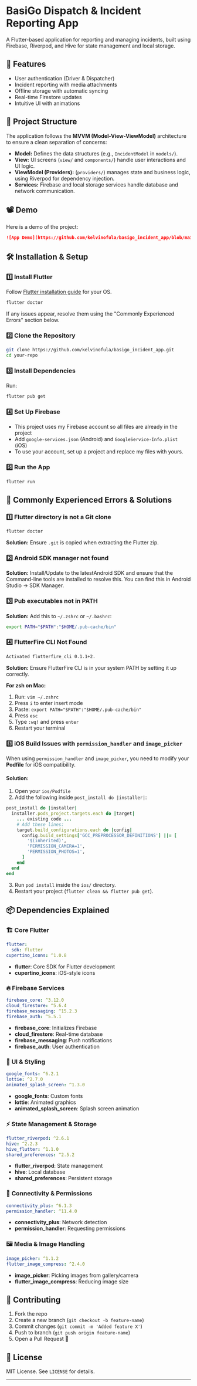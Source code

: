 # BasiGo Dispatch & Incident Reporting App

A Flutter-based application for reporting and managing incidents, built using Firebase, Riverpod, and Hive for state management and local storage.

## 🚀 Features
- User authentication (Driver & Dispatcher)
- Incident reporting with media attachments
- Offline storage with automatic syncing
- Real-time Firestore updates
- Intuitive UI with animations

## 📂 Project Structure
The application follows the **MVVM (Model-View-ViewModel)** architecture to ensure a clean separation of concerns:
- **Model:** Defines the data structures (e.g., `IncidentModel` in `models/`).
- **View:** UI screens (`view/` and `components/`) handle user interactions and UI logic.
- **ViewModel (Providers):** (`providers/`) manages state and business logic, using Riverpod for dependency injection.
- **Services:** Firebase and local storage services handle database and network communication.

## 📽️ Demo
Here is a demo of the project:
```md
![App Demo](https://github.com/kelvinofula/basigo_incident_app/blob/main/assets/demo.gif)
```

## 🛠️ Installation & Setup
### 1️⃣ Install Flutter
Follow [Flutter installation guide](https://flutter.dev/get-started/install) for your OS.

```sh
flutter doctor
```
If any issues appear, resolve them using the "Commonly Experienced Errors" section below.

### 2️⃣ Clone the Repository
```sh
git clone https://github.com/kelvinofula/basigo_incident_app.git
cd your-repo
```

### 3️⃣ Install Dependencies
Run:
```sh
flutter pub get
```

### 4️⃣ Set Up Firebase
- This project uses my Firebase account so all files are already in the project
- Add `google-services.json` (Android) and `GoogleService-Info.plist` (iOS)
- To use your account, set up a project and replace my files with yours.

### 5️⃣ Run the App
```sh
flutter run
```

## 📌 Commonly Experienced Errors & Solutions
### **1️⃣ Flutter directory is not a Git clone**
```sh
flutter doctor
```
**Solution:** Ensure `.git` is copied when extracting the Flutter zip.

### **2️⃣ Android SDK manager not found**
**Solution:** Install/Update to the latestAndroid SDK and ensure that the Command-line tools are installed to resolve this. You can find this in Android Studio → SDK Manager.

### **3️⃣ Pub executables not in PATH**
**Solution:** Add this to `~/.zshrc` or `~/.bashrc`:
```sh
export PATH="$PATH":"$HOME/.pub-cache/bin"
```

### **4️⃣ FlutterFire CLI Not Found**
```sh
Activated flutterfire_cli 0.1.1+2.
```
**Solution:** Ensure FlutterFire CLI is in your system PATH by setting it up correctly.

**For zsh on Mac:**
1. Run: `vim ~/.zshrc`
2. Press `i` to enter insert mode
3. Paste: `export PATH="$PATH":"$HOME/.pub-cache/bin"`
4. Press `esc`
5. Type `:wq!` and press `enter`
6. Restart your terminal

### **5️⃣ iOS Build Issues with `permission_handler` and `image_picker`**
When using `permission_handler` and `image_picker`, you need to modify your **Podfile** for iOS compatibility.

#### **Solution:**
1. Open your `ios/Podfile`
2. Add the following inside `post_install do |installer|`:

```ruby
post_install do |installer|
  installer.pods_project.targets.each do |target|
    ... existing code ...
    # Add these lines:
    target.build_configurations.each do |config|
      config.build_settings['GCC_PREPROCESSOR_DEFINITIONS'] ||= [
        '$(inherited)',
        'PERMISSION_CAMERA=1',
        'PERMISSION_PHOTOS=1',
      ]
    end
  end
end
```

3. Run `pod install` inside the `ios/` directory.
4. Restart your project (`flutter clean && flutter pub get`).

## 📦 Dependencies Explained

### 🏗 **Core Flutter**
```yaml
flutter:
  sdk: flutter
cupertino_icons: ^1.0.8
```
- **flutter**: Core SDK for Flutter development
- **cupertino_icons**: iOS-style icons

### 🔥 **Firebase Services**
```yaml
firebase_core: ^3.12.0
cloud_firestore: ^5.6.4
firebase_messaging: ^15.2.3
firebase_auth: ^5.5.1
```
- **firebase_core**: Initializes Firebase
- **cloud_firestore**: Real-time database
- **firebase_messaging**: Push notifications
- **firebase_auth**: User authentication

### 🎨 **UI & Styling**
```yaml
google_fonts: ^6.2.1
lottie: ^2.7.0
animated_splash_screen: ^1.3.0
```
- **google_fonts**: Custom fonts
- **lottie**: Animated graphics
- **animated_splash_screen**: Splash screen animation

### ⚡ **State Management & Storage**
```yaml
flutter_riverpod: ^2.6.1
hive: ^2.2.3
hive_flutter: ^1.1.0
shared_preferences: ^2.5.2
```
- **flutter_riverpod**: State management
- **hive**: Local database
- **shared_preferences**: Persistent storage

### 📡 **Connectivity & Permissions**
```yaml
connectivity_plus: ^6.1.3
permission_handler: ^11.4.0
```
- **connectivity_plus**: Network detection
- **permission_handler**: Requesting permissions

### 🖼 **Media & Image Handling**
```yaml
image_picker: ^1.1.2
flutter_image_compress: ^2.4.0
```
- **image_picker**: Picking images from gallery/camera
- **flutter_image_compress**: Reducing image size

## 🚀 Contributing
1. Fork the repo
2. Create a new branch (`git checkout -b feature-name`)
3. Commit changes (`git commit -m 'Added feature X'`)
4. Push to branch (`git push origin feature-name`)
5. Open a Pull Request 🎉

## 📜 License
MIT License. See `LICENSE` for details.

---
